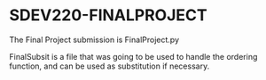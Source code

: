 # SDEV220-FINALPROJECT
The Final Project submission is FinalProject.py

FinalSubsit is a file that was going to be used to handle the ordering function, and can be used as substitution if necessary.
